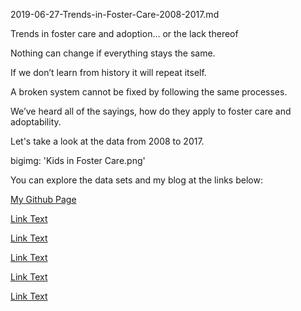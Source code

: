2019-06-27-Trends-in-Foster-Care-2008-2017.md

Trends in foster care and adoption... or the lack thereof

Nothing can change if everything stays the same. 

If we don’t learn from history it will repeat itself. 

A broken system cannot be fixed by following the same processes.

We’ve heard all of the sayings, how do they apply to foster care and adoptability.

Let's take a look at the data from 2008 to 2017. 

bigimg: 'Kids in Foster Care.png'


You can explore the data sets and my blog at the links below:

[My Github Page](kryssyco.github.io)

[Link Text](https://github.com/KryssyCo/DS-Unit-1-Sprint-5-Data-Storytelling-Blog-Post/blob/master/national_afcars_trends_08thru17.updated2.csv)

[Link Text](https://github.com/KryssyCo/DS-Unit-1-Sprint-5-Data-Storytelling-BlogPost/blob/master/Krista_Shepard_DS5_Final_Notebook_Children_in_Foster_Care.ipynb)

[Link Text](https://github.com/KryssyCo/DS-Unit-1-Sprint-5-Data-Storytelling-Blog-Post/blob/master/SISO%20National.csv)

[Link Text](https://github.com/KryssyCo/DS-Unit-1-Sprint-5-Data-Storytelling-Blog-Post/blob/master/Child_Abuse_Data_Sets.ipynb)

[Link Text](https://medium.com/@kjshepard70/my-first-project-f649d36716f5?postPublishedType=initial)

